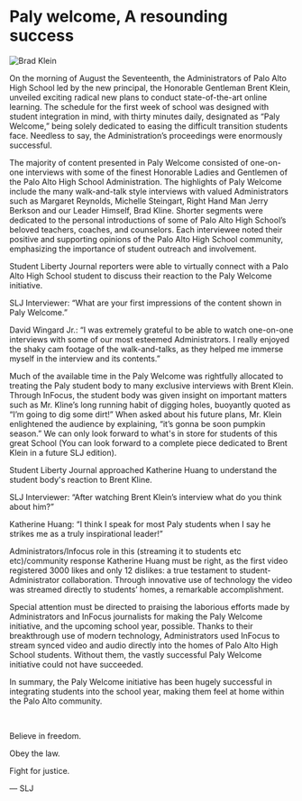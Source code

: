 [img]: # (/StudentLibertyJournal/assets/brad.png)
[title]: # (Paly welcome, A resounding success)
[date]: # (8/21/20)
[teaser]: # (On the morning of August the Seventeenth, the Administrators of Palo Alto High School led by the new principal, the Honorable Gentleman Brent Klein, unveiled exciting radical new plans to conduct state-of-the-art online learning. The schedule for the first week of school was designed with student integration in mind, with thirty minutes daily, designated as “Paly Welcome,” being solely dedicated to easing the difficult transition students face. Needless to say, the Administration’s proceedings were enormously successful.)
[bignews]: # (1)

# Paly welcome, A resounding success

![Brad Klein](/StudentLibertyJournal/assets/brad.png)

On the morning of August the Seventeenth, the Administrators of Palo Alto High School led by the new principal, the Honorable Gentleman Brent Klein, unveiled exciting radical new plans to conduct state-of-the-art online learning. The schedule for the first week of school was designed with student integration in mind, with thirty minutes daily, designated as “Paly Welcome,” being solely dedicated to easing the difficult transition students face. Needless to say, the Administration’s proceedings were enormously successful.  

The majority of content presented in Paly Welcome consisted of one-on-one interviews with some of the finest Honorable Ladies and Gentlemen of the Palo Alto High School Administration. The highlights of Paly Welcome include the many walk-and-talk style interviews with valued Administrators such as Margaret Reynolds, Michelle Steingart, Right Hand Man Jerry Berkson and our Leader Himself, Brad Kline. Shorter segments were dedicated to the personal introductions of some of Palo Alto High School’s beloved teachers, coaches, and counselors. Each interviewee noted their positive and supporting opinions of the Palo Alto High School community, emphasizing the importance of student outreach and involvement. 

Student Liberty Journal reporters were able to virtually connect with a Palo Alto High School student to discuss their reaction to the Paly Welcome initiative.

SLJ Interviewer: “What are your first impressions of the content shown in Paly Welcome.”

David Wingard Jr.: “I was extremely grateful to be able to watch one-on-one interviews with some of our most esteemed Administrators. I really enjoyed the shaky cam footage of the walk-and-talks, as they helped me immerse myself in the interview and its contents.”

Much of the available time in the Paly Welcome was rightfully allocated to treating the Paly student body to many exclusive interviews with Brent Klein. Through InFocus, the student body was given insight on important matters such as Mr. Kline’s long running habit of digging holes, buoyantly quoted as “I’m going to dig some dirt!” When asked about his future plans, Mr. Klein enlightened the audience by explaining, “it’s gonna be soon pumpkin season.” We can only look forward to what's in store for students of this great School (You can look forward to a complete piece dedicated to Brent Klein in a future SLJ edition). 

Student Liberty Journal approached Katherine Huang to understand the student body's reaction to Brent Kline.

SLJ Interviewer: “After watching Brent Klein’s interview what do you think about him?”

Katherine Huang: “I think I speak for most Paly students when I say he strikes me as a truly inspirational leader!”

Administrators/Infocus role in this (streaming it to students etc etc)/community response
Katherine Huang must be right, as the first video registered 3000 likes and only 12 dislikes: a true testament to student-Administrator collaboration. Through innovative use of technology the video was streamed directly to students’ homes, a remarkable accomplishment. 

Special attention must be directed to praising the laborious efforts made by Administrators and InFocus journalists for making the Paly Welcome initiative, and the upcoming school year, possible. Thanks to their breakthrough use of modern technology, Administrators used InFocus to stream synced video and audio directly into the homes of Palo Alto High School students. Without them, the vastly successful Paly Welcome initiative could not have succeeded.

In summary, the Paly Welcome initiative has been hugely successful in integrating students into the school year, making them feel at home within the Palo Alto community.

<br/>

Believe in freedom.

Obey the law.

Fight for justice. 

— SLJ

